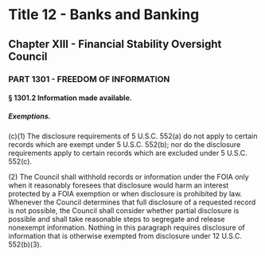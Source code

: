 
# Title 12 - Banks and Banking
## Chapter XIII - Financial Stability Oversight Council
### PART 1301 - FREEDOM OF INFORMATION
#### § 1301.2 Information made available.
##### Exemptions.

(c)(1) The disclosure requirements of 5 U.S.C. 552(a) do not apply to certain records which are exempt under 5 U.S.C. 552(b); nor do the disclosure requirements apply to certain records which are excluded under 5 U.S.C. 552(c).

(2) The Council shall withhold records or information under the FOIA only when it reasonably foresees that disclosure would harm an interest protected by a FOIA exemption or when disclosure is prohibited by law. Whenever the Council determines that full disclosure of a requested record is not possible, the Council shall consider whether partial disclosure is possible and shall take reasonable steps to segregate and release nonexempt information. Nothing in this paragraph requires disclosure of information that is otherwise exempted from disclosure under 12 U.S.C. 552(b)(3).
